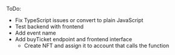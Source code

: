 ToDo:

* Fix TypeScript issues or convert to plain JavaScript
* Test backend with frontend
* Add event name
* Add buyTicket endpoint and frontend interface
    * Create NFT and assign it to account that calls the function